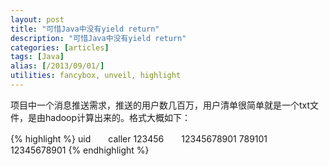 ```yaml
---
layout: post
title: "可惜Java中没有yield return"
description: "可惜Java中没有yield return"
categories: [articles]
tags: [Java]
alias: [/2013/09/01/]
utilities: fancybox, unveil, highlight
---
```


项目中一个消息推送需求，推送的用户数几百万，用户清单很简单就是一个txt文件，是由hadoop计算出来的。格式大概如下：

{% highlight %}
uid　　caller
123456　　12345678901
789101　　12345678901
{% endhighlight %}


